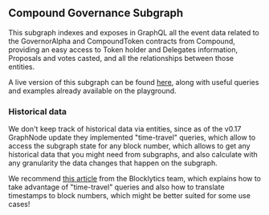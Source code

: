 ## Compound Governance Subgraph

This subgraph indexes and exposes in GraphQL all the event data related to the GovernorAlpha and CompoundToken contracts from Compound, providing an easy access to Token holder and Delegates information, Proposals and votes casted, and all the relationships between those entities.

A live version of this subgraph can be found [here](https://thegraph.com/explorer/subgraph/arr00/compound-governance-2), along with useful queries and examples already available on the playground.

### Historical data

We don't keep track of historical data via entities, since as of the v0.17 GraphNode update they implemented "time-travel" queries, which allow to access the subgraph state for any block number, which allows to get any historical data that you might need from subgraphs, and also calculate with any granularity the data changes that happen on the subgraph.

We recommend [this article](https://blocklytics.org/blog/ethereum-blocks-subgraph-made-for-time-travel/) from the Blocklytics team, which explains how to take advantage of "time-travel" queries and also how to translate timestamps to block numbers, which might be better suited for some use cases!
